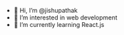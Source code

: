 - 👋 Hi, I’m @jishupathak
- 👀 I’m interested in web development
- 🌱 I’m currently learning React.js


<!---
jishupathak/jishupathak is a ✨ special ✨ repository because its `README.md` (this file) appears on your GitHub profile.
You can click the Preview link to take a look at your changes.
--->
